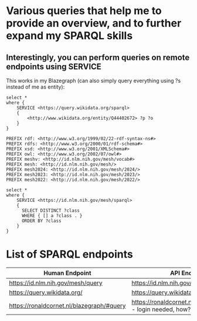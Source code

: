 # Various queries that help me to provide an overview, and to further expand my SPARQL skills

## Interestingly, you can perform queries on remote endpoints using SERVICE
This works in my Blazegraph (can also simply query everything using ?s instead of me as entity):

```
select * 
where {
	SERVICE <https://query.wikidata.org/sparql>
    {
  		<http://www.wikidata.org/entity/Q44402672> ?p ?o 
    }
}
```

```
PREFIX rdf: <http://www.w3.org/1999/02/22-rdf-syntax-ns#>
PREFIX rdfs: <http://www.w3.org/2000/01/rdf-schema#>
PREFIX xsd: <http://www.w3.org/2001/XMLSchema#>
PREFIX owl: <http://www.w3.org/2002/07/owl#>
PREFIX meshv: <http://id.nlm.nih.gov/mesh/vocab#>
PREFIX mesh: <http://id.nlm.nih.gov/mesh/>
PREFIX mesh2024: <http://id.nlm.nih.gov/mesh/2024/>
PREFIX mesh2023: <http://id.nlm.nih.gov/mesh/2023/>
PREFIX mesh2022: <http://id.nlm.nih.gov/mesh/2022/>

select * 
where {
	SERVICE <https://id.nlm.nih.gov/mesh/sparql>
    {
      SELECT DISTINCT ?class
      WHERE { [] a ?class . }
      ORDER BY ?class
    }
}
```


# List of SPARQL endpoints
| Human Endpoint | API Endpoint |
|---|---|
| https://id.nlm.nih.gov/mesh/query | https://id.nlm.nih.gov/mesh/sparql |
| https://query.wikidata.org/ | https://query.wikidata.org/sparql |
| https://ronaldcornet.nl/blazegraph/#query| https://ronaldcornet.nl/blazegraph/sparql - login needed, how?| 
